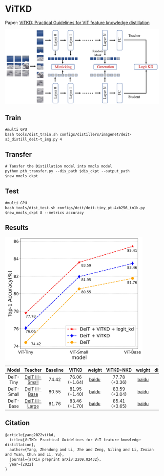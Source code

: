 # ViTKD
Paper: [ViTKD: Practical Guidelines for ViT feature knowledge distillation](https://arxiv.org/abs/2209.02432)

![architecture](imgs/vitkd.jpg)

## Train

```
#multi GPU
bash tools/dist_train.sh configs/distillers/imagenet/deit-s3_distill_deit-t_img.py 4
```

## Transfer
```
# Tansfer the Distillation model into mmcls model
python pth_transfer.py --dis_path $dis_ckpt --output_path $new_mmcls_ckpt
```
## Test

```
#multi GPU
bash tools/dist_test.sh configs/deit/deit-tiny_pt-4xb256_in1k.py $new_mmcls_ckpt 8 --metrics accuracy
```

## Results
![comparison](imgs/vitkd_compare.png)
<style>
    img[alt="comparison"]{
        width:450px;
    }
</style>


|  Model   | Teacher  | Baseline | ViTKD | weight | ViTKD+NKD | weight |                            dis_config                            |
| :------: | :-------: | :----------------: | :------------: | :--: | :--: | :--: | :----------------------------------------------------------: |
|   DeiT-Tiny   | [DeiT III-Small](https://pan.baidu.com/s/1asMuS6E7OmdZzQBH9ugCZg?pwd=83x7) |        74.42        |      76.06 (+1.64)      |[baidu](https://pan.baidu.com/s/1OYGeZ2P8RRdEIWM3diyzQA?pwd=niiw)|77.78 (+3.36)| [baidu](https://pan.baidu.com/s/1StOAQziPEvvHzQqWvy20vQ?pwd=emct) | [config](https://github.com/yzd-v/cls_KD/blob/master/configs/distillers/imagenet/deit-s3_distill_deit-t_img.py) |
|   DeiT-Small   | [DeiT III-Base](https://pan.baidu.com/s/15HNMudacNlBUCZ6ySFhENg?pwd=6mmp) |        80.55        |      81.95 (+1.40)      |[baidu](https://pan.baidu.com/s/17O64Q4py6Ex1ohjnrPpiew?pwd=4srr)|83.59 (+3.04)| [baidu](https://pan.baidu.com/s/1OThOyOR60CCxszxB6rY4QQ?pwd=4x90) | [config](https://github.com/yzd-v/cls_KD/blob/master/configs/distillers/imagenet/deit-b3_distill_deit-s_img.py) |
|   DeiT-Base   | [DeiT III-Large](https://pan.baidu.com/s/1qdgcTMz_FeBfEH2rchh_yg?pwd=n5hf) |        81.76        |      83.46 (+1.70)      |[baidu](https://pan.baidu.com/s/1Qytl5BHpc3qdlYSQq750FQ?pwd=ej2k)|85.41 (+3.65)| [baidu](https://pan.baidu.com/s/19Zxq4g3Z1mGhDPjkbG_t0g?pwd=q915) | [config](https://github.com/yzd-v/cls_KD/blob/master/configs/distillers/imagenet/deit-l3_distill_deit-b_img.py) |

## Citation
```
@article{yang2022vitkd,
  title={ViTKD: Practical Guidelines for ViT feature knowledge distillation},
  author={Yang, Zhendong and Li, Zhe and Zeng, Ailing and Li, Zexian and Yuan, Chun and Li, Yu},
  journal={arXiv preprint arXiv:2209.02432},
  year={2022}
}
```